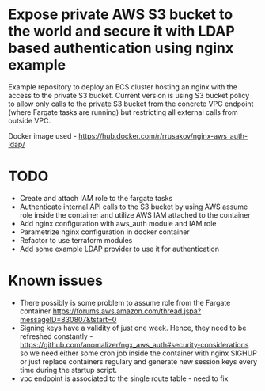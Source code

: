 # Expose private AWS S3 bucket to the world and secure it with LDAP based authentication using nginx example

Example repository to deploy an ECS cluster hosting an nginx with the access to the private S3 bucket.
Current version is using S3 bucket policy to allow only calls to the private S3 bucket from the concrete VPC endpoint (where Fargate tasks are running) but restricting all external calls from outside VPC.

Docker image used - https://hub.docker.com/r/rrusakov/nginx-aws_auth-ldap/

# TODO
- Create and attach IAM role to the fargate tasks
- Authenticate internal API calls to the S3 bucket by using AWS assume role inside the container and utilize AWS IAM attached to the container
- Add nginx configuration with aws_auth module and IAM role 
- Parametrize nginx configuration in docker container
- Refactor to use terraform modules
- Add some example LDAP provider to use it for authentication

# Known issues
- There possibly is some problem to assume role from the Fargate container https://forums.aws.amazon.com/thread.jspa?messageID=830807&tstart=0
- Signing keys have a validity of just one week. Hence, they need to be refreshed constantly - https://github.com/anomalizer/ngx_aws_auth#security-considerations so we need either some cron job inside the container with nginx SIGHUP or just replace containers regulary and generate new session keys every time during the startup script.  
- vpc endpoint is associated to the single route table - need to fix 